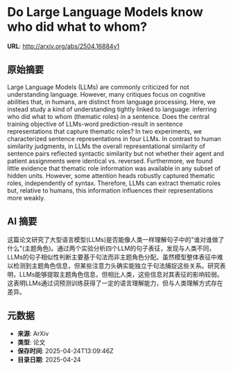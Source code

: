 # Do Large Language Models know who did what to whom?

**URL**: http://arxiv.org/abs/2504.16884v1

## 原始摘要

Large Language Models (LLMs) are commonly criticized for not understanding
language. However, many critiques focus on cognitive abilities that, in humans,
are distinct from language processing. Here, we instead study a kind of
understanding tightly linked to language: inferring who did what to whom
(thematic roles) in a sentence. Does the central training objective of
LLMs-word prediction-result in sentence representations that capture thematic
roles? In two experiments, we characterized sentence representations in four
LLMs. In contrast to human similarity judgments, in LLMs the overall
representational similarity of sentence pairs reflected syntactic similarity
but not whether their agent and patient assignments were identical vs.
reversed. Furthermore, we found little evidence that thematic role information
was available in any subset of hidden units. However, some attention heads
robustly captured thematic roles, independently of syntax. Therefore, LLMs can
extract thematic roles but, relative to humans, this information influences
their representations more weakly.


## AI 摘要

这篇论文研究了大型语言模型(LLMs)是否能像人类一样理解句子中的"谁对谁做了什么"(主题角色)。通过两个实验分析四个LLM的句子表征，发现与人类不同，LLMs的句子相似性判断主要基于句法而非主题角色分配。虽然模型整体表征中难以检测到主题角色信息，但某些注意力头确实能独立于句法捕捉这些关系。研究表明，LLMs能够提取主题角色信息，但相比人类，这些信息对其表征的影响较弱。这表明LLMs通过词预测训练获得了一定的语言理解能力，但与人类理解方式存在差异。

## 元数据

- **来源**: ArXiv
- **类型**: 论文
- **保存时间**: 2025-04-24T13:09:46Z
- **目录日期**: 2025-04-24

